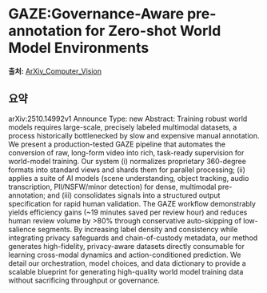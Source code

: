 # GAZE:Governance-Aware pre-annotation for Zero-shot World Model Environments

**출처:** [ArXiv_Computer_Vision](https://arxiv.org/abs/2510.14992)

## 요약
arXiv:2510.14992v1 Announce Type: new
Abstract: Training robust world models requires large-scale, precisely labeled multimodal datasets, a process historically bottlenecked by slow and expensive manual annotation. We present a production-tested GAZE pipeline that automates the conversion of raw, long-form video into rich, task-ready supervision for world-model training. Our system (i) normalizes proprietary 360-degree formats into standard views and shards them for parallel processing; (ii) applies a suite of AI models (scene understanding, object tracking, audio transcription, PII/NSFW/minor detection) for dense, multimodal pre-annotation; and (iii) consolidates signals into a structured output specification for rapid human validation.
The GAZE workflow demonstrably yields efficiency gains (~19 minutes saved per review hour) and reduces human review volume by >80% through conservative auto-skipping of low-salience segments. By increasing label density and consistency while integrating privacy safeguards and chain-of-custody metadata, our method generates high-fidelity, privacy-aware datasets directly consumable for learning cross-modal dynamics and action-conditioned prediction. We detail our orchestration, model choices, and data dictionary to provide a scalable blueprint for generating high-quality world model training data without sacrificing throughput or governance.
